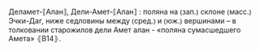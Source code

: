 ---
---

Деламет-⟦Алан⟧, Дели-Амет-⟦Алан⟧
: поляна на ⦅зап.⦆ склоне ⦅масс.⦆ Эчки-Даг, ниже седловины между ⦅сред.⦆ и ⦅юж.⦆ вершинами – в толковании старожилов дели Амет алан - «поляна сумасшедшего Амета» ⦃В14⦄.
